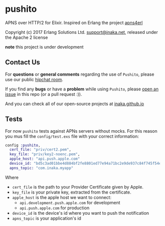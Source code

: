 # pushito
APNS over HTTP/2 for Elixir. Inspired on Erlang the project [apns4erl](https://github.com/inaka/apns4erl)

Copyright (c) 2017 Erlang Solutions Ltd. <support@inaka.net>, released under the Apache 2 license

**note** this project is under development

## Contact Us
For **questions** or **general comments** regarding the use of `Pushito`, please use our public
[hipchat room](http://inaka.net/hipchat).

If you find any **bugs** or have a **problem** while using `Pushito`, please [open an issue](https://github.com/inaka/pushito/issues/new) in this repo (or a pull request :)).

And you can check all of our open-source projects at [inaka.github.io](http://inaka.github.io)

## Tests

For now `pushito` tests against APNs servers without mocks. For this reason you mus fill the `config/test.exs` file with your correct information:

```elixir
config :pushito,
  cert_file: "priv/cert2.pem",
  key_file: "priv/key2-noenc.pem",
  apple_host: "api.push.apple.com"
  device_id: "bd5c3ad01bbe4d884bf2fe8801ed77e94a71bc2e9de937c84f745f54eb4cb2f4",
  apns_topic: "com.inaka.myapp"
```

Where
- `cert_file` is the path to your Provider Certificate given by Apple.
- `key_file` is your private key, extracted from the certificate.
- `apple_host` is the apple host we want to connect:
  -  `api.development.push.apple.com` for development
  -  `api.push.apple.com` for production
- `device_id` is the device's id where you want to push the notification
- `apns_topic` is your application's id
